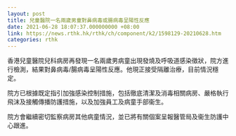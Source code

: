 ```yaml
---
layout: post
title: 兒童醫院一名兩歲男童對鼻病毒或腸病毒呈陽性反應
date: 2021-06-28 18:07:37.000000000 +08:00
link: https://news.rthk.hk/rthk/ch/component/k2/1598129-20210628.htm
categories: rthk
---
```


香港兒童醫院兒科病房再發現一名兩歲男病童出現發燒及呼吸道感染徵狀，院方進行檢測，結果對鼻病毒/腸病毒呈陽性反應。他現正接受隔離治療，目前情況穩定。

院方已根據既定指引加強感染控制措施，包括徹底清潔及消毒相關病房、嚴格執行飛沫及接觸傳播防護措施，以及加強員工及病童手部衞生。
 
院方會繼續密切監察病房其他病童情況，並已將有關個案呈報醫管局及衞生防護中心跟進。
